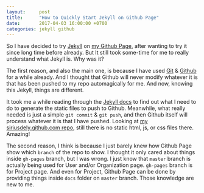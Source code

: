 ```yaml
---
layout:     post
title:      "How to Quickly Start Jekyll on Github Page"
date:       2017-04-03 16:00:00 +0700
categories: jekyll github
---
```


So I have decided to try [Jekyll](https://jekyllrb.com) on [my Github Page](https://siriusdely.github.io), after wanting to try it since long time before already. But It still took some-time for me to really understand what Jekyll is. Why was it?

The first reason, and also the main one, is because I have used [Git](https://git-scm.com) & [Github](https://github.com/siriusdely) for a while already. And I thought that Github will never modify whatever it is that has been pushed to my repo automagically for me. And now, knowing this Jekyll, things are different.

It took me a while reading through the [Jekyll docs][jekyll-docs] to find out what I need to do to generate the static files to push to Github. Meanwhile, what really needed is just a simple `git commit` & `git push`, and then Github itself will process whatever it is that I have pushed. Looking at [my siriusdely.github.com repo](https://github.com/siriusdely/siriusdely.github.com), still there is no static html, js, or css files there. Amazing!

The second reason, I think is because I just barely knew how Github Page show which `branch` of the repo to show. I thought it only cared about things inside `gh-pages` branch, but I was wrong. I just know that `master` branch is actually being used for User and/or Organization page. `gh-pages` branch is for Project page. And even for Project, Github Page can be done by providing things inside `docs` folder on `master` branch. Those knowledge are new to me.

[jekyll-docs]: https://jekyllrb.com/docs/home

